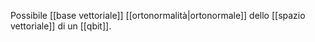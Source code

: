 Possibile [[base vettoriale]] [[ortonormalità|ortonormale]] dello [[spazio vettoriale]] di un [[qbit]].